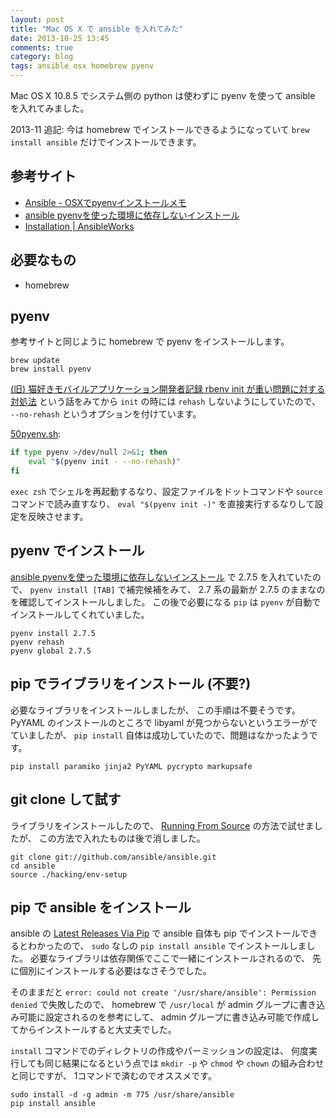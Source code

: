 ```yaml
---
layout: post
title: "Mac OS X で ansible を入れてみた"
date: 2013-10-25 13:45
comments: true
category: blog
tags: ansible osx homebrew pyenv
---
```

Mac OS X 10.8.5 でシステム側の python は使わずに pyenv を使って ansible を入れてみました。

2013-11 追記: 今は homebrew でインストールできるようになっていて `brew install ansible` だけでインストールできます。

<!--more-->

## 参考サイト

* [Ansible - OSXでpyenvインストールメモ](http://qiita.com/ryurock/items/c4065da9f16c1f6248b7)
* [ansible pyenvを使った環境に依存しないインストール](http://qiita.com/yamasaki-masahide/items/0546b2b7770150394159)
* [Installation \| AnsibleWorks](http://ansibleworks.com/docs/intro_installation.html)

## 必要なもの

* homebrew

## pyenv

参考サイトと同じように homebrew で pyenv をインストールします。

```
brew update
brew install pyenv
```

[(旧) 猫好きモバイルアプリケーション開発者記録 rbenv init が重い問題に対する対処法](http://mobileapplication.blog.fc2.com/blog-entry-21.html)
という話をみてから `init` の時には `rehash` しないようにしていたので、
`--no-rehash` というオプションを付けています。

[50pyenv.sh](https://github.com/znz/dot-shell/blob/19a955cbecadf00f420bfb0e7aa084eac82adcf2/profile.d/50pyenv.sh):

```bash
if type pyenv >/dev/null 2>&1; then
    eval "$(pyenv init - --no-rehash)"
fi
```

`exec zsh` でシェルを再起動するなり、設定ファイルをドットコマンドや `source` コマンドで読み直すなり、
`eval "$(pyenv init -)"`
を直接実行するなりして設定を反映させます。

## pyenv でインストール

[ansible pyenvを使った環境に依存しないインストール](http://qiita.com/yamasaki-masahide/items/0546b2b7770150394159)
で 2.7.5 を入れていたので、
`pyenv install [TAB]`
で補完候補をみて、
2.7 系の最新が 2.7.5 のままなのを確認してインストールしました。
この後で必要になる `pip` は `pyenv` が自動でインストールしてくれていました。

```
pyenv install 2.7.5
pyenv rehash
pyenv global 2.7.5
```

## pip でライブラリをインストール (不要?)

必要なライブラリをインストールしましたが、
この手順は不要そうです。
PyYAML のインストールのところで libyaml が見つからないというエラーがでていましたが、
`pip install` 自体は成功していたので、問題はなかったようです。

```
pip install paramiko jinja2 PyYAML pycrypto markupsafe
```

## git clone して試す

ライブラリをインストールしたので、
[Running From Source](http://ansibleworks.com/docs/intro_installation.html#running-from-source)
の方法で試せましたが、
この方法で入れたものは後で消しました。

```
git clone git://github.com/ansible/ansible.git
cd ansible
source ./hacking/env-setup
```

## pip で ansible をインストール

ansible の
[Latest Releases Via Pip](http://ansibleworks.com/docs/intro_installation.html#latest-releases-via-pip)
で ansible 自体も pip でインストールできるとわかったので、
`sudo` なしの `pip install ansible` でインストールしました。
必要なライブラリは依存関係でここで一緒にインストールされるので、
先に個別にインストールする必要はなさそうでした。

そのままだと
`error: could not create '/usr/share/ansible': Permission denied`
で失敗したので、
homebrew で `/usr/local` が admin グループに書き込み可能に設定されるのを参考にして、
admin グループに書き込み可能で作成してからインストールすると大丈夫でした。

`install` コマンドでのディレクトリの作成やパーミッションの設定は、
何度実行しても同じ結果になるという点では
`mkdir -p` や `chmod` や `chown` の組み合わせと同じですが、
1コマンドで済むのでオススメです。

```
sudo install -d -g admin -m 775 /usr/share/ansible
pip install ansible
```
